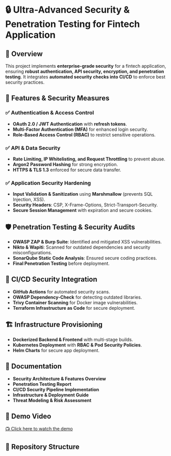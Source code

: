 # 🔒 Ultra-Advanced Security & Penetration Testing for Fintech Application

## 📌 Overview
This project implements **enterprise-grade security** for a fintech application, ensuring **robust authentication, API security, encryption, and penetration testing**. It integrates **automated security checks into CI/CD** to enforce best security practices.

## 🚀 Features & Security Measures

### ✅ **Authentication & Access Control**
- **OAuth 2.0 / JWT Authentication** with **refresh tokens**.
- **Multi-Factor Authentication (MFA)** for enhanced login security.
- **Role-Based Access Control (RBAC)** to restrict sensitive operations.

### ✅ **API & Data Security**
- **Rate Limiting, IP Whitelisting, and Request Throttling** to prevent abuse.
- **Argon2 Password Hashing** for strong encryption.
- **HTTPS & TLS 1.3** enforced for secure data transfer.

### ✅ **Application Security Hardening**
- **Input Validation & Sanitization** using **Marshmallow** (prevents SQL Injection, XSS).
- **Security Headers**: CSP, X-Frame-Options, Strict-Transport-Security.
- **Secure Session Management** with expiration and secure cookies.

## 🛡️ Penetration Testing & Security Audits
- **OWASP ZAP & Burp Suite**: Identified and mitigated XSS vulnerabilities.
- **Nikto & Wapiti**: Scanned for outdated dependencies and security misconfigurations.
- **SonarQube Static Code Analysis**: Ensured secure coding practices.
- **Final Penetration Testing** before deployment.

## 🔄 CI/CD Security Integration
- **GitHub Actions** for automated security scans.
- **OWASP Dependency-Check** for detecting outdated libraries.
- **Trivy Container Scanning** for Docker image vulnerabilities.
- **Terraform Infrastructure as Code** for secure deployment.

## 🏗️ Infrastructure Provisioning
- **Dockerized Backend & Frontend** with multi-stage builds.
- **Kubernetes Deployment** with **RBAC & Pod Security Policies**.
- **Helm Charts** for secure app deployment.

## 📑 Documentation
- **Security Architecture & Features Overview**
- **Penetration Testing Report**
- **CI/CD Security Pipeline Implementation**
- **Infrastructure & Deployment Guide**
- **Threat Modeling & Risk Assessment**

## 🎥 Demo Video
[📺 Click here to watch the demo](#)

## 📝 Repository Structure
